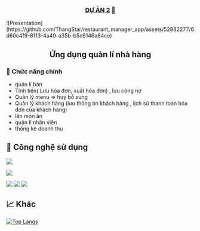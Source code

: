 
<h3 align="center">
<a href="https://www.yushi.dev/" target="_blank" rel="noreferrer">DỰ ÁN 2</a> 👋
</h3>
![Presentation](https://github.com/ThangStar/restaurant_manager_app/assets/52882277/6d60c4f9-8113-4a49-a35b-b5c6146a84ce)

<h2 align="center">
 Ứng dụng quản lí nhà hàng
</h2> 


### 🤝 Chức năng chính
- quản lí bàn
- Tính tiền( Lưu hóa đơn, xuất hóa đơn) , lưu công nợ
- Quản lý menu  ⇒ huy bổ sung
- Quản lý khách hàng (lưu thông tin khách hàng , lịch sử thanh toán hóa đơn của khách hàng)
- lên món ăn
- quản lí nhân viên
- thống kê doanh thu

## 💼 Công nghệ sử dụng

![](https://img.shields.io/badge/Code-flutter-informational?style=flat&logo=flutter&color=61DAFB)

![](https://img.shields.io/badge/Backend-JavaScript-informational?style=flat&logo=JavaScript&color=F7DF1E)
</br>

![](https://img.shields.io/badge/Tools-Figma-informational?style=flat&logo=Figma&color=F24E1E)
![](https://img.shields.io/badge/Tools-NPM-informational?style=flat&logo=NPM&color=CB3837)
![](https://img.shields.io/badge/Tools-GitHub-informational?style=flat&logo=GitHub&color=181717)


## 📈 Khác

[![Top Langs](https://github-readme-stats.vercel.app/api/top-langs/?username=yushi1007&layout=compact)](https://github.com/yushi1007)
